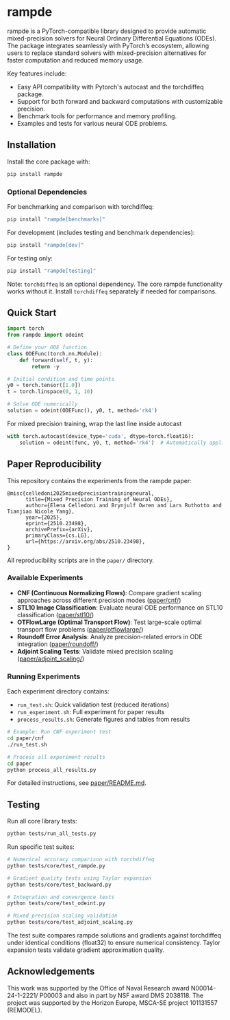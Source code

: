 # rampde

rampde is a PyTorch-compatible library designed to provide automatic mixed-precision solvers for Neural Ordinary Differential Equations (ODEs). The package integrates seamlessly with PyTorch’s ecosystem, allowing users to replace standard solvers with mixed-precision alternatives for faster computation and reduced memory usage.

Key features include:

- Easy API compatibility with Pytorch's autocast and the torchdiffeq package.
- Support for both forward and backward computations with customizable precision.
- Benchmark tools for performance and memory profiling.
- Examples and tests for various neural ODE problems.

## Installation

Install the core package with:

```bash
pip install rampde
```

### Optional Dependencies

For benchmarking and comparison with torchdiffeq:

```bash
pip install "rampde[benchmarks]"
```

For development (includes testing and benchmark dependencies):

```bash
pip install "rampde[dev]"
```

For testing only:

```bash
pip install "rampde[testing]"
```

Note: `torchdiffeq` is an optional dependency. The core rampde functionality works without it. Install `torchdiffeq` separately if needed for comparisons.

## Quick Start

```python
import torch
from rampde import odeint

# Define your ODE function
class ODEFunc(torch.nn.Module):
    def forward(self, t, y):
        return -y

# Initial condition and time points
y0 = torch.tensor([1.0])
t = torch.linspace(0, 1, 10)

# Solve ODE numerically
solution = odeint(ODEFunc(), y0, t, method='rk4')
```

For mixed precision training, wrap the last line inside autocast

```python
with torch.autocast(device_type='cuda', dtype=torch.float16):
    solution = odeint(func, y0, t, method='rk4')  # Automatically applies DynamicScaler
```

## Paper Reproducibility

This repository contains the experiments from the rampde paper:

```
@misc{celledoni2025mixedprecisiontrainingneural,
      title={Mixed Precision Training of Neural ODEs}, 
      author={Elena Celledoni and Brynjulf Owren and Lars Ruthotto and Tianjiao Nicole Yang},
      year={2025},
      eprint={2510.23498},
      archivePrefix={arXiv},
      primaryClass={cs.LG},
      url={https://arxiv.org/abs/2510.23498}, 
}
```

 All reproducibility scripts are in the `paper/` directory.

### Available Experiments

- **CNF (Continuous Normalizing Flows)**: Compare gradient scaling approaches across different precision modes ([paper/cnf/](paper/cnf/))
- **STL10 Image Classification**: Evaluate neural ODE performance on STL10 classification ([paper/stl10/](paper/stl10/))
- **OTFlowLarge (Optimal Transport Flow)**: Test large-scale optimal transport flow problems ([paper/otflowlarge/](paper/otflowlarge/))
- **Roundoff Error Analysis**: Analyze precision-related errors in ODE integration ([paper/roundoff/](paper/roundoff/))
- **Adjoint Scaling Tests**: Validate mixed precision scaling ([paper/adjoint_scaling/](paper/adjoint_scaling/))

### Running Experiments

Each experiment directory contains:

- `run_test.sh`: Quick validation test (reduced iterations)
- `run_experiment.sh`: Full experiment for paper results
- `process_results.sh`: Generate figures and tables from results

```bash
# Example: Run CNF experiment test
cd paper/cnf
./run_test.sh

# Process all experiment results
cd paper
python process_all_results.py
```

For detailed instructions, see [paper/README.md](paper/README.md).

## Testing

Run all core library tests:

```bash
python tests/run_all_tests.py
```

Run specific test suites:

```bash
# Numerical accuracy comparison with torchdiffeq
python tests/core/test_rampde.py

# Gradient quality tests using Taylor expansion
python tests/core/test_backward.py

# Integration and convergence tests
python tests/core/test_odeint.py

# Mixed precision scaling validation
python tests/core/test_adjoint_scaling.py
```

The test suite compares rampde solutions and gradients against torchdiffeq under identical conditions (float32) to ensure numerical consistency. Taylor expansion tests validate gradient approximation quality.

## Acknowledgements 

This work was supported by the Office of Naval Research award N00014-24-1-2221/ P00003 and also in part by NSF award DMS 2038118. The project was supported by the Horizon Europe, MSCA-SE project 101131557 (REMODEL).